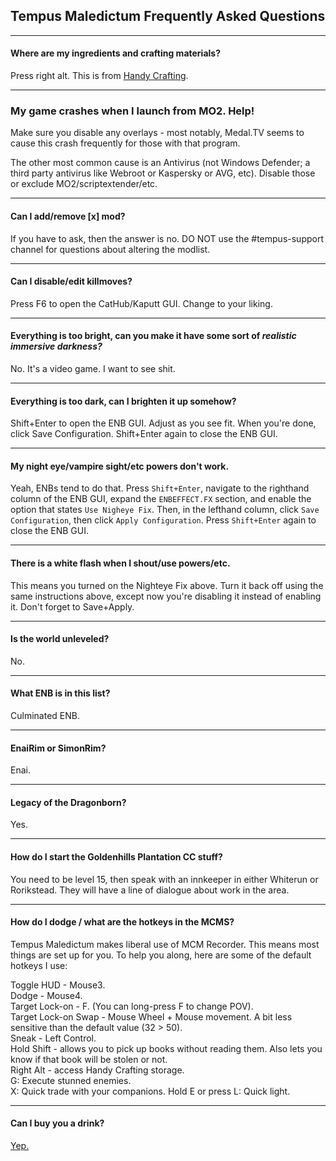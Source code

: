 ## Tempus Maledictum Frequently Asked Questions



---

#### Where are my ingredients and crafting materials?

Press right alt. This is from [Handy Crafting](https://www.nexusmods.com/skyrimspecialedition/mods/59258).

---

### My game crashes when I launch from MO2. Help!

Make sure you disable any overlays - most notably, Medal.TV seems to cause this crash frequently for those with that program.

The other most common cause is an Antivirus (not Windows Defender; a third party antivirus like Webroot or Kaspersky or AVG, etc). Disable those or exclude MO2/scriptextender/etc.

---

#### Can I add/remove [x] mod?

If you have to ask, then the answer is no. DO NOT use the #tempus-support channel for questions about altering the modlist.

---

#### Can I disable/edit killmoves?

Press F6 to open the CatHub/Kaputt GUI. Change to your liking.

---

#### Everything is too bright, can you make it have some sort of *realistic immersive darkness?*

No. It's a video game. I want to see shit.

---

#### Everything is too dark, can I brighten it up somehow?

Shift+Enter to open the ENB GUI. Adjust as you see fit. When you're done, click Save Configuration. Shift+Enter again to close the ENB GUI.

---

#### My night eye/vampire sight/etc powers don't work.

Yeah, ENBs tend to do that. Press `Shift+Enter`, navigate to the righthand column of the ENB GUI, expand the `ENBEFFECT.FX` section, and enable the option that states `Use Nigheye Fix`. Then, in the lefthand column, click `Save Configuration`, then click `Apply Configuration`. Press `Shift+Enter` again to close the ENB GUI.

---

#### There is a white flash when I shout/use powers/etc.

This means you turned on the Nighteye Fix above. Turn it back off using the same instructions above, except now you're disabling it instead of enabling it. Don't forget to Save+Apply.

---

#### Is the world unleveled?

No.

---

#### What ENB is in this list?

Culminated ENB.

---

#### EnaiRim or SimonRim?

Enai.

---

#### Legacy of the Dragonborn?

Yes.

---

#### How do I start the Goldenhills Plantation CC stuff?

You need to be level 15, then speak with an innkeeper in either Whiterun or Rorikstead. They will have a line of dialogue about work in the area.

---

#### How do I dodge / what are the hotkeys in the MCMS?

Tempus Maledictum makes liberal use of MCM Recorder. This means most things are set up for you. To help you along, here are some of the default hotkeys I use:

Toggle HUD - Mouse3.  
Dodge - Mouse4.  
Target Lock-on - F. (You can long-press F to change POV).  
Target Lock-on Swap - Mouse Wheel + Mouse movement. A bit less sensitive than the default value (32 > 50).  
Sneak - Left Control.  
Hold Shift - allows you to pick up books without reading them. Also lets you know if that book will be stolen or not.  
Right Alt - access Handy Crafting storage.  
G: Execute stunned enemies.  
X: Quick trade with your companions. 
Hold E or press L: Quick light.

---

#### Can I buy you a drink?

[Yep.](https://www.patreon.com/nicholasjae)
